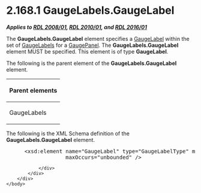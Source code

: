 <html dir="LTR" xmlns:mshelp="http://msdn.microsoft.com/mshelp" xmlns:ddue="http://ddue.schemas.microsoft.com/authoring/2003/5" xmlns:xlink="http://www.w3.org/1999/xlink" xmlns:tool="http://www.microsoft.com/tooltip">
    <head>
        <meta http-equiv="Content-Type" content="text/html; CHARSET=utf-8"></meta>
        <meta name="save" content="history"></meta>
        <title>2.168.1 GaugeLabels.GaugeLabel</title>
        <xml>
            <mshelp:toctitle title="2.168.1 GaugeLabels.GaugeLabel"></mshelp:toctitle>
            <mshelp:rltitle title="[MS-RDL]: GaugeLabels.GaugeLabel"></mshelp:rltitle>
            <mshelp:keyword index="A" term="8fcb1c2f-4d53-4dab-8088-5998facebb46"></mshelp:keyword>
            <mshelp:attr name="DCSext.ContentType" value="open specification"></mshelp:attr>
            <mshelp:attr name="AssetID" value="8fcb1c2f-4d53-4dab-8088-5998facebb46"></mshelp:attr>
            <mshelp:attr name="TopicType" value="kbRef"></mshelp:attr>
            <mshelp:attr name="DCSext.Title" value="[MS-RDL]: GaugeLabels.GaugeLabel" />
        </xml>
    </head>
    <body>
        <div id="header">
            <h1 class="heading">2.168.1 GaugeLabels.GaugeLabel</h1>
        </div>
        <div id="mainSection">
            <div id="mainBody">
                <div id="allHistory" class="saveHistory"></div>
                <div id="sectionSection0" class="section" name="collapseableSection">
                    

<p><b><i>Applies to </i></b><a href="1e855f94-4617-47e4-b89e-0856c6cb420f.htm"><b><i>RDL 2008/01</i></b></a><b><i>,
</i></b><a href="3428e690-a348-4ec7-8a6a-8efb42d2cdee.htm"><b><i>RDL 2010/01</i></b></a><b><i>,
and </i></b><a href="52ce3983-2bfc-4e72-9359-42aaf5fe4509.htm"><b><i>RDL 2016/01</i></b></a></p>

<p>The <b>GaugeLabels.GaugeLabel</b> element specifies a <a href="3d97eae8-d903-471f-b151-9cc2bdbe91af.htm">GaugeLabel</a> within the set
of <a href="1d876044-b790-4413-a225-e60f7d727465.htm">GaugeLabels</a> for a <a href="f01744d3-79fa-4f30-94bf-a1ffa6bde2ac.htm">GaugePanel</a>. The <b>GaugeLabels.GaugeLabel</b>
element MUST be specified. This element is of type <b>GaugeLabel</b>.</p>

<p>The following is the parent element of the <b>GaugeLabels.GaugeLabel</b>
element.</p>

<table>
 <thead>
  <tr>
   <th>
   <p>Parent elements</p>
   </th>
  </tr>
 </thead>
 <tr>
  <td>
  <p>GaugeLabels</p>
  </td>
 </tr>
</table>

<p>The following is the XML Schema definition of the <b>GaugeLabels.GaugeLabel</b>
element.</p>

<dl>
<dd>
<div><pre> &lt;xsd:element name=&quot;GaugeLabel&quot; type=&quot;GaugeLabelType&quot; minOccurs=&quot;1&quot; 
              maxOccurs=&quot;unbounded&quot; /&gt;
</pre></div>
</dd></dl>


                </div>
            </div>
        </div>
    </body>
</html>